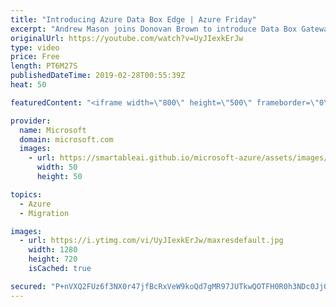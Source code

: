 ```yaml
---
title: "Introducing Azure Data Box Edge | Azure Friday"
excerpt: "Andrew Mason joins Donovan Brown to introduce Data Box Gateway and Data Box Edge, two new data network transfer solutions from Azure. They both enable easy data transfer to the cloud, with Data Box Edge providing pre-processing for fast, local results or to modify the data before upload.  For more information:"
originalUrl: https://youtube.com/watch?v=UyJIexkErJw
type: video
price: Free
length: PT6M27S
publishedDateTime: 2019-02-28T00:55:39Z
heat: 50

featuredContent: "<iframe width=\"800\" height=\"500\" frameborder=\"0\" src=\"https://www.youtube.com/embed/UyJIexkErJw\" allow=\"accelerometer; autoplay; encrypted-media; gyroscope; picture-in-picture\" allowfullscreen></iframe>"

provider:
  name: Microsoft
  domain: microsoft.com
  images:
    - url: https://smartableai.github.io/microsoft-azure/assets/images/organizations/microsoft.com-50x50.jpg
      width: 50
      height: 50

topics:
  - Azure
  - Migration

images:
  - url: https://i.ytimg.com/vi/UyJIexkErJw/maxresdefault.jpg
    width: 1280
    height: 720
    isCached: true

secured: "P+nVXQ2FUz6f3NX0r47jfBcRxVeW9koQd7gMR97JUTkwQOTFH0R0h3NDc0Jj0YcRpnHs901jJ52kMMyaITFbvyBB7itQpArzSH9QH6t/ymNG65oE9Hm4jhaFVrFQgeH+Zs3N+NKD0wCTHamreaXgQH5oF+IOx3KV5p389BhBZKaKXWiPy3x09n9ahMzPP66RrvEJS9+T+PiABOev3fjxV6XKD5uowApVBJ4LIsfJF2OJqFBhDS5UTq5VwApTpbj8q8PfUAbQU5JPh9XnA1mFmao2dOBad+yu4wrnpFg9xo7Bud4bN1mGG8lm+ROO6R7kKSdhfSKuZcdo0iOcR83NH9bmDWVsxctHC02VSzFFVrD6cW9xUpL1PXid451d7X7YP859S6ClRBtxk0ayk5Z7zrAFVq+WwQxAHeF5nki2/R8=;EBpI4d1G+7bBuAa8EjlOcQ=="
---
```


